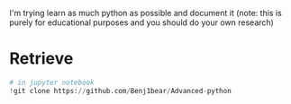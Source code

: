 I'm trying learn as much python as possible and document it (note: this is purely for educational purposes and you should do your own research)
# Retrieve
```python
# in jupyter notebook
!git clone https://github.com/Benj1bear/Advanced-python
```
